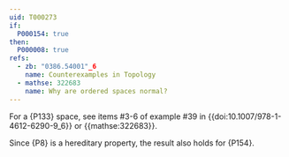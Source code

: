 ```yaml
---
uid: T000273
if:
  P000154: true
then:
  P000008: true
refs:
  - zb: "0386.54001"_6
    name: Counterexamples in Topology
  - mathse: 322683
    name: Why are ordered spaces normal?
---
```


For a {P133} space, see items #3-6 of example #39 in {{doi:10.1007/978-1-4612-6290-9_6}} or {{mathse:322683}}.

Since {P8} is a hereditary property, the result also holds for {P154}.

